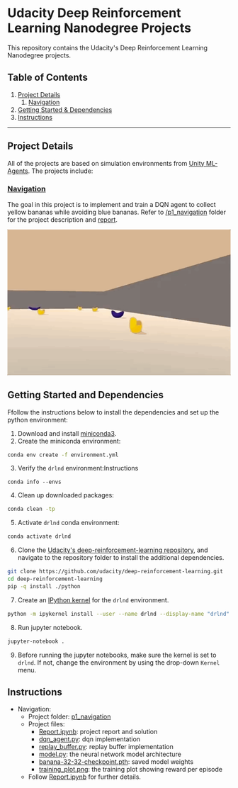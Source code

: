 # Udacity Deep Reinforcement Learning Nanodegree Projects
 
This repository contains the Udacity's Deep Reinforcement Learning Nanodegree projects.

## Table of Contents

1. [Project Details](#project-details)
    1. [Navigation](#navigation)
1. [Getting Started & Dependencies](#getting-started-and-dependencies)
1. [Instructions](#instructions)

---

## Project Details

All of the projects are based on simulation environments from [Unity ML-Agents](https://github.com/Unity-Technologies/ml-agents). The projects include:

### [Navigation](./p1_navigation/Report.ipynb)

The goal in this project is to implement and train a DQN agent to collect yellow bananas while avoiding blue bananas. Refer to [/p1_navigation](./p1_navigation) folder for the project description and [report](./p1_navigation/Report.ipynb). 

![banana-collector](./doc/gif/banana-collector.gif)

## Getting Started and Dependencies

Ffollow the instructions below to install the dependencies and set up the python environment:

1. Download and install [miniconda3](https://conda.io/miniconda.html).
2. Create the miniconda environment:
```bash
conda env create -f environment.yml
```
3. Verify the `drlnd` environment:Instructions
```bahs
conda info --envs
```
4. Clean up downloaded packages:
```bash
conda clean -tp
```
5. Activate `drlnd` conda environment:
```bash
conda activate drlnd
```
6. Clone the [Udacity's deep-reinforcement-learning repository](https://github.com/udacity/deep-reinforcement-learning), and navigate to the repository folder to install the additional dependencies.
```bash
git clone https://github.com/udacity/deep-reinforcement-learning.git
cd deep-reinforcement-learning
pip -q install ./python
```
7. Create an [IPython kernel](http://ipython.readthedocs.io/en/stable/install/kernel_install.html) for the `drlnd` environment.  
```bash
python -m ipykernel install --user --name drlnd --display-name "drlnd"
```
8. Run jupyter notebook.
```bash
jupyter-notebook .
```
9. Before running the jupyter notebooks, make sure the kernel is set to `drlnd`. If not, change the environment by using the drop-down `Kernel` menu. 

## Instructions

- Navigation:
    - Project folder: [p1_navigation](./p1_navigation)
    - Project files:
        - [Report.ipynb](./p1_navigation/Report.ipynb): project report and solution
        - [dqn_agent.py](./p1_navigation/dqn_agent.py): dqn implementation
        - [replay_buffer.py](./p1_navigation/replay_buffer.py): replay buffer implementation
        - [model.py](./p1_navigation/model.py): the neural network model architecture
        - [banana-32-32-checkpoint.pth](./p1_navigation/banana-32-32-checkpoint.pth): saved model weights
        - [training_plot.png](./p1_navigation/training_plot.png): the training plot showing reward per episode
    - Follow [Report.ipynb](./p1_navigation/Report.ipynb) for further details.
